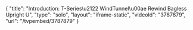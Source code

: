 {
    "title": "Introduction: T-Series\u2122 WindTunnel\u00ae Rewind Bagless Upright U",
    "type": "solo",
    "layout": "iframe-static",
    "videoId": "3787879",
    "url": "\/tvpembed\/3787879"
}